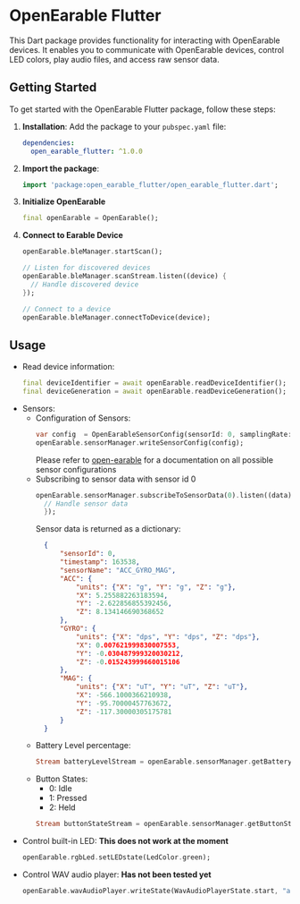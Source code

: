 # OpenEarable Flutter

This Dart package provides functionality for interacting with OpenEarable devices. It enables you to communicate with OpenEarable devices, control LED colors, play audio files, and access raw sensor data.

## Getting Started

To get started with the OpenEarable Flutter package, follow these steps:

1. **Installation**: Add the package to your `pubspec.yaml` file:

   ```yaml
   dependencies:
     open_earable_flutter: ^1.0.0
     ```
2. **Import the package**: 
   ```dart
   import 'package:open_earable_flutter/open_earable_flutter.dart';
   ```
3. **Initialize OpenEarable**
   ```dart
   final openEarable = OpenEarable();
   ```
4. **Connect to Earable Device**
   ```dart
   openEarable.bleManager.startScan();

   // Listen for discovered devices
   openEarable.bleManager.scanStream.listen((device) {
     // Handle discovered device
   });

   // Connect to a device
   openEarable.bleManager.connectToDevice(device);

   ```
## Usage
- Read device information:
	```dart
	final deviceIdentifier = await openEarable.readDeviceIdentifier();
	final deviceGeneration = await openEarable.readDeviceGeneration();
	```
- Sensors:
	- Configuration of Sensors:
	  ```dart
	  var config  = OpenEarableSensorConfig(sensorId: 0, samplingRate: 30, latency: 0);
	  openEarable.sensorManager.writeSensorConfig(config);
	  ```
	  Please refer to [open-earable](https://github.com/OpenEarable/open-earable/tree/v4_experimental_mess#LED) for a documentation on all possible sensor configurations
	- Subscribing to sensor data with sensor id 0
	  ```dart
	  openEarable.sensorManager.subscribeToSensorData(0).listen((data) {
		// Handle sensor data
		});
	  ```
	  Sensor data is returned as a dictionary:
	  ```json
		{
			"sensorId": 0,
			"timestamp": 163538,
			"sensorName": "ACC_GYRO_MAG",
			"ACC": {
				"units": {"X": "g", "Y": "g", "Z": "g"},
				"X": 5.255882263183594,
				"Y": -2.622856855392456,
				"Z": 8.134146690368652
			},
			"GYRO": {
				"units": {"X": "dps", "Y": "dps", "Z": "dps"},
				"X": 0.007621999830007553,
				"Y": -0.030487999320030212,
				"Z": -0.015243999660015106
			},
			"MAG": {
				"units": {"X": "uT", "Y": "uT", "Z": "uT"},
				"X": -566.1000366210938,
				"Y": -95.70000457763672,
				"Z": -117.30000305175781
			}
		}
	  ```
	- Battery Level percentage:
	  ```dart
	  Stream batteryLevelStream = openEarable.sensorManager.getBatteryLevelStream();
	  ```
	 - Button States:
		- 0: Idle
		- 1: Pressed
		- 2: Held
		 ```dart
		 Stream buttonStateStream = openEarable.sensorManager.getButtonStateStream();
		 ```
 - Control built-in LED:
	 **This does not work at the moment**
	 ```dart
	 openEarable.rgbLed.setLEDstate(LedColor.green);
	 ```
- Control WAV audio player:
  **Has not been tested yet**
	 ```dart
	 openEarable.wavAudioPlayer.writeState(WavAudioPlayerState.start, "audio.wav");
	 ```
	 
	 

